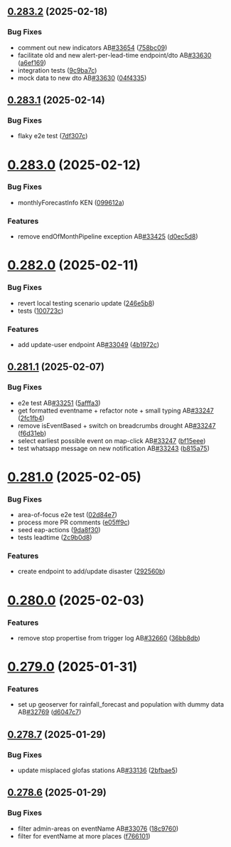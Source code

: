 ## [0.283.2](https://github.com/rodekruis/IBF-system/compare/v0.283.1...v0.283.2) (2025-02-18)

### Bug Fixes

- comment out new indicators AB[#33654](https://github.com/rodekruis/IBF-system/issues/33654) ([758bc09](https://github.com/rodekruis/IBF-system/commit/758bc0950cccecc71d605b4effac4cb0b3d23266))
- facilitate old and new alert-per-lead-time endpoint/dto AB[#33630](https://github.com/rodekruis/IBF-system/issues/33630) ([a6ef169](https://github.com/rodekruis/IBF-system/commit/a6ef1697950d435dec4f6d7c83644c2dda56a008))
- integration tests ([9c9ba7c](https://github.com/rodekruis/IBF-system/commit/9c9ba7caab16fc49002d1adf076c3f2a9ce00cde))
- mock data to new dto AB[#33630](https://github.com/rodekruis/IBF-system/issues/33630) ([04f4335](https://github.com/rodekruis/IBF-system/commit/04f4335b2d40c15c7aba1886692d6d708d7df851))

## [0.283.1](https://github.com/rodekruis/IBF-system/compare/v0.283.0...v0.283.1) (2025-02-14)

### Bug Fixes

- flaky e2e test ([7df307c](https://github.com/rodekruis/IBF-system/commit/7df307c980aea7d17025069bce5c1f2bf9efd9f3))

# [0.283.0](https://github.com/rodekruis/IBF-system/compare/v0.282.0...v0.283.0) (2025-02-12)

### Bug Fixes

- monthlyForecastInfo KEN ([099612a](https://github.com/rodekruis/IBF-system/commit/099612a6ae99704166283423ee8724da927cd2d5))

### Features

- remove endOfMonthPipeline exception AB[#33425](https://github.com/rodekruis/IBF-system/issues/33425) ([d0ec5d8](https://github.com/rodekruis/IBF-system/commit/d0ec5d87483d6155d15cfa92c0a19bbfb6bc7fd0))

# [0.282.0](https://github.com/rodekruis/IBF-system/compare/v0.281.1...v0.282.0) (2025-02-11)

### Bug Fixes

- revert local testing scenario update ([246e5b8](https://github.com/rodekruis/IBF-system/commit/246e5b8538e52eab73cefcc1972716faeece0d4e))
- tests ([100723c](https://github.com/rodekruis/IBF-system/commit/100723cd3944faddd80a7d24477fb6175287967c))

### Features

- add update-user endpoint AB[#33049](https://github.com/rodekruis/IBF-system/issues/33049) ([4b1972c](https://github.com/rodekruis/IBF-system/commit/4b1972c66e1a3fdcaa88e30635e5a3a24629a997))

## [0.281.1](https://github.com/rodekruis/IBF-system/compare/v0.281.0...v0.281.1) (2025-02-07)

### Bug Fixes

- e2e test AB[#33251](https://github.com/rodekruis/IBF-system/issues/33251) ([5afffa3](https://github.com/rodekruis/IBF-system/commit/5afffa343cdff55b5d019a85886799609b6d6bd8))
- get formatted eventname + refactor note + small typing AB[#33247](https://github.com/rodekruis/IBF-system/issues/33247) ([2fc1fb4](https://github.com/rodekruis/IBF-system/commit/2fc1fb493d59262ff4890a042990333f2d0634ae))
- remove isEventBased + switch on breadcrumbs drought AB[#33247](https://github.com/rodekruis/IBF-system/issues/33247) ([f6d31eb](https://github.com/rodekruis/IBF-system/commit/f6d31ebd9d988afe8956da7833e5ab736970306c))
- select earliest possible event on map-click AB[#33247](https://github.com/rodekruis/IBF-system/issues/33247) ([bf15eee](https://github.com/rodekruis/IBF-system/commit/bf15eee50657c55a3891f1fc5988a0ea6bdec316))
- test whatsapp message on new notification AB[#33243](https://github.com/rodekruis/IBF-system/issues/33243) ([b815a75](https://github.com/rodekruis/IBF-system/commit/b815a7516e46a9b3491ca5cf3fc572539a3d3aa9))

# [0.281.0](https://github.com/rodekruis/IBF-system/compare/v0.280.0...v0.281.0) (2025-02-05)

### Bug Fixes

- area-of-focus e2e test ([02d84e7](https://github.com/rodekruis/IBF-system/commit/02d84e78f1f816059ccec3adb8e54183b0dcb04c))
- process more PR comments ([e05ff9c](https://github.com/rodekruis/IBF-system/commit/e05ff9cf21b49b65832328a374d371a7d48c2024))
- seed eap-actions ([9da8f30](https://github.com/rodekruis/IBF-system/commit/9da8f3012c81b8a7cf2cf0f8f03a001b6b298d9c))
- tests leadtime ([2c9b0d8](https://github.com/rodekruis/IBF-system/commit/2c9b0d816b3194d8cc1b5e90b49c30b3c008af8c))

### Features

- create endpoint to add/update disaster ([292560b](https://github.com/rodekruis/IBF-system/commit/292560be7cb3b935876a0e4c6e33b96565c6f6a8))

# [0.280.0](https://github.com/rodekruis/IBF-system/compare/v0.279.0...v0.280.0) (2025-02-03)

### Features

- remove stop propertise from trigger log AB[#32660](https://github.com/rodekruis/IBF-system/issues/32660) ([36bb8db](https://github.com/rodekruis/IBF-system/commit/36bb8db4bf3c03d3b23757358a066e7c1b51ccb0))

# [0.279.0](https://github.com/rodekruis/IBF-system/compare/v0.278.7...v0.279.0) (2025-01-31)

### Features

- set up geoserver for rainfall_forecast and population with dummy data AB[#32769](https://github.com/rodekruis/IBF-system/issues/32769) ([d6047c7](https://github.com/rodekruis/IBF-system/commit/d6047c7135c1ec03353d91333eca68df8090b6d5))

## [0.278.7](https://github.com/rodekruis/IBF-system/compare/v0.278.6...v0.278.7) (2025-01-29)

### Bug Fixes

- update misplaced glofas stations AB[#33136](https://github.com/rodekruis/IBF-system/issues/33136) ([2bfbae5](https://github.com/rodekruis/IBF-system/commit/2bfbae5500017a80ca1fc22e168962f616b172b3))

## [0.278.6](https://github.com/rodekruis/IBF-system/compare/v0.278.5...v0.278.6) (2025-01-29)

### Bug Fixes

- filter admin-areas on eventName AB[#33076](https://github.com/rodekruis/IBF-system/issues/33076) ([18c9760](https://github.com/rodekruis/IBF-system/commit/18c97609c1a0e3257afa8a629ed8d45cf1c2afe7))
- filter for eventName at more places ([f766101](https://github.com/rodekruis/IBF-system/commit/f766101962c010e89f90497585b2e8dd666c07e2))
